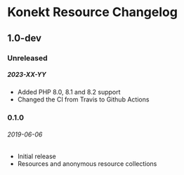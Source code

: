 # Konekt Resource Changelog

## 1.0-dev

### Unreleased
##### 2023-XX-YY

- Added PHP 8.0, 8.1 and 8.2 support
- Changed the CI from Travis to Github Actions

### 0.1.0
###### 2019-06-06

- Initial release
- Resources and anonymous resource collections
